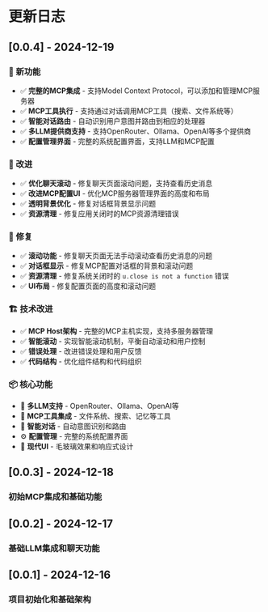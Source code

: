 # 更新日志

## [0.0.4] - 2024-12-19

### 🎉 新功能
- ✅ **完整的MCP集成** - 支持Model Context Protocol，可以添加和管理MCP服务器
- ✅ **MCP工具执行** - 支持通过对话调用MCP工具（搜索、文件系统等）
- ✅ **智能对话路由** - 自动识别用户意图并路由到相应的处理器
- ✅ **多LLM提供商支持** - 支持OpenRouter、Ollama、OpenAI等多个提供商
- ✅ **配置管理界面** - 完整的系统配置界面，支持LLM和MCP配置

### 🔧 改进
- ✅ **优化聊天滚动** - 修复聊天页面滚动问题，支持查看历史消息
- ✅ **改进MCP配置UI** - 优化MCP服务器管理界面的高度和布局
- ✅ **透明背景优化** - 修复对话框背景显示问题
- ✅ **资源清理** - 修复应用关闭时的MCP资源清理错误

### 🐛 修复
- ✅ **滚动功能** - 修复聊天页面无法手动滚动查看历史消息的问题
- ✅ **对话框显示** - 修复MCP配置对话框的背景和滚动问题
- ✅ **资源清理** - 修复系统关闭时的 `u.close is not a function` 错误
- ✅ **UI布局** - 修复配置页面的高度和滚动问题

### 🏗️ 技术改进
- ✅ **MCP Host架构** - 完整的MCP主机实现，支持多服务器管理
- ✅ **智能滚动** - 实现智能滚动机制，平衡自动滚动和用户控制
- ✅ **错误处理** - 改进错误处理和用户反馈
- ✅ **代码结构** - 优化组件结构和代码组织

### 📦 核心功能
- 🤖 **多LLM支持** - OpenRouter、Ollama、OpenAI等
- 🔧 **MCP工具集成** - 文件系统、搜索、记忆等工具
- 💬 **智能对话** - 自动意图识别和路由
- ⚙️ **配置管理** - 完整的系统配置界面
- 🎨 **现代UI** - 毛玻璃效果和响应式设计

## [0.0.3] - 2024-12-18
### 初始MCP集成和基础功能

## [0.0.2] - 2024-12-17
### 基础LLM集成和聊天功能

## [0.0.1] - 2024-12-16
### 项目初始化和基础架构
